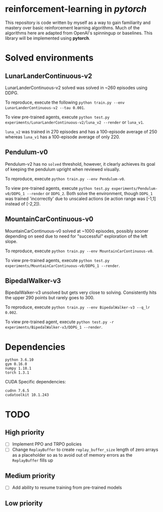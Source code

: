# reinforcement-learning in *pytorch*
This repository is code written by myself as a way to gain familiarity and mastery over basic reinforcement learning algorithms. 
Much of the algorithms here are adapted from OpenAI's spinningup or baselines. 
This library will be implemented using **pytorch**.

# Solved environments
## LunarLanderContinuous-v2
LunarLanderContinuous-v2 solved was solved in ~260 episodes using DDPG. 

To reproduce, execute the following 
`python train.py --env LunarLanderContinuous-v2 --tau 0.001`.

To view pre-trained agents, execute `python test.py experiments/LunarLanderContinuous-v2/luna_v2 --render` or `luna_v1`.


`luna_v2` was trained in 270 episodes and has a 100-episode average of 250 whereas `luna_v1` has a 100-episode average of only 220.

## Pendulum-v0
Pendulum-v2 has no `solved` threshold, however, it clearly achieves its goal of keeping the pendulum upright when reviewed visually. 

To reproduce, execute
`python train.py --env Pendulum-v0`.

To view pre-trained agents, execute `python test.py experiments/Pendulum-v0/DDPG_1 --render` or `DDPG_2`. Both solve the environment, though `DDPG_1` was trained 'incorrectly' due to unscaled actions (ie action range was [-1,1] instead of [-2,2]).

## MountainCarContinuous-v0
MountainCarContinuous-v0 solved at ~1000 episodes, possibly sooner depending on seed due to need for "successful" exploration of the left slope. 

To reproduce, execute `python train.py --env MountainCarContinuous-v0`.

To view pre-trained agents, execute `python test.py experiments/MountainCarContinuous-v0/DDPG_1 --render`.

## BipedalWalker-v3
BipedalWalker-v3 unsolved but gets very close to solving. Consistently hits the upper 290 points but rarely goes to 300.

To reproduce, execute `python train.py --env BipedalWalker-v3 --q_lr 0.002`.

To view pre-trained agent, execute `python test.py -r experiments/BipedalWalker-v3/DDPG_1 --render`.

# Dependencies
`python 3.6.10`\
`gym 0.16.0`\
`numpy 1.18.1`\
`torch 1.3.1`

CUDA Specific dependencies:

`cudnn 7.6.5`\
`cudatoolkit 10.1.243`

# TODO
## High priority
- [ ] Implement PPO and TRPO policies
- [ ] Change `ReplayBuffer` to create `replay_buffer_size` length of zero arrays as a placeholder so as to avoid out of memory errors as the `ReplayBuffer` fills up

## Medium priority
- [ ] Add ability to resume training from pre-trained models

## Low priority